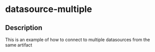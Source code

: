 # datasource-multiple
## Description
This is an example of how to connect to multiple datasources from the same artifact